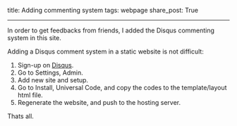 title: Adding commenting system
tags: webpage
share_post: True

---

In order to get feedbacks from friends, I added the Disqus commenting system in this site.

Adding a Disqus comment system in a static website is not difficult:

1. Sign-up on <a href="https://disqus.com" target="_blank">Disqus</a>.
2. Go to Settings, Admin.
3. Add new site and setup.
4. Go to Install, Universal Code, and copy the codes to the template/layout html file.
5. Regenerate the website, and push to the hosting server.

Thats all.
